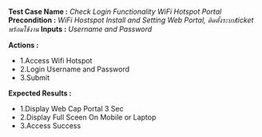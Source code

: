 **Test Case Name :** *Check Login Functionality WiFi Hotspot Portal*
**Precondition :**  *WiFi Hostspot Install and Setting Web Portal, ติดตั้งระบบticket พร้อมใช้งาน*
**Inputs :**  *Username and Password*

**Actions :** 
  * 1.Access  Wifi Hotspot
  * 2.Login Username and Password
  * 3.Submit  
  
**Expected Results :** 
  * 1.Display Web Cap Portal 3 Sec
  * 2.Display Full Sceen On Mobile or Laptop
  * 3.Access Success
